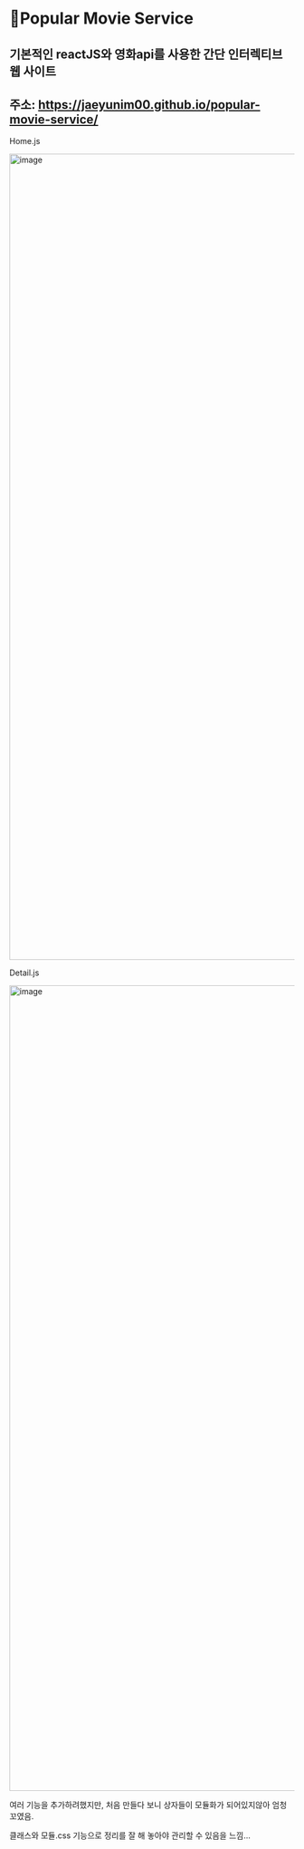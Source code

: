 # 🎥Popular Movie Service

## 기본적인 reactJS와 영화api를 사용한 간단 인터렉티브 웹 사이트

## 주소: https://jaeyunim00.github.io/popular-movie-service/

Home.js

<img width="1423" alt="image" src="https://user-images.githubusercontent.com/71920791/224999384-0b1f336a-f12f-4165-a844-5e3341f1585b.png">

Detail.js

<img width="1422" alt="image" src="https://user-images.githubusercontent.com/71920791/225224160-bc3d2940-ab4e-4093-a525-42ee52aa145c.png">

여러 기능을 추가하려했지만, 처음 만들다 보니 상자들이 모듈화가 되어있지않아 엄청 꼬였음.

클래스와 모듈.css 기능으로 정리를 잘 해 놓아야 관리할 수 있음을 느낌...
